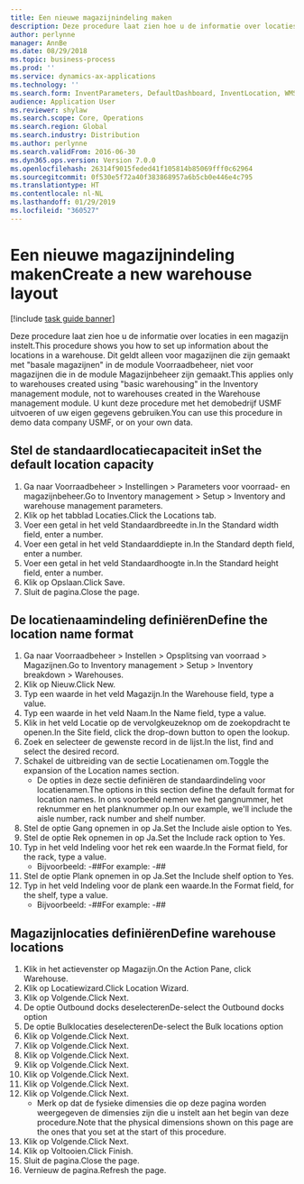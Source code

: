 ```yaml
---
title: Een nieuwe magazijnindeling maken
description: Deze procedure laat zien hoe u de informatie over locaties in een magazijn instelt.
author: perlynne
manager: AnnBe
ms.date: 08/29/2018
ms.topic: business-process
ms.prod: ''
ms.service: dynamics-ax-applications
ms.technology: ''
ms.search.form: InventParameters, DefaultDashboard, InventLocation, WMSLocationWizard
audience: Application User
ms.reviewer: shylaw
ms.search.scope: Core, Operations
ms.search.region: Global
ms.search.industry: Distribution
ms.author: perlynne
ms.search.validFrom: 2016-06-30
ms.dyn365.ops.version: Version 7.0.0
ms.openlocfilehash: 26314f9015feded41f105814b85069fff0c62964
ms.sourcegitcommit: 0f530e5f72a40f383868957a6b5cb0e446e4c795
ms.translationtype: HT
ms.contentlocale: nl-NL
ms.lasthandoff: 01/29/2019
ms.locfileid: "360527"
---
```

# <a name="create-a-new-warehouse-layout"></a><span data-ttu-id="0c0eb-103">Een nieuwe magazijnindeling maken</span><span class="sxs-lookup"><span data-stu-id="0c0eb-103">Create a new warehouse layout</span></span>

[!include [task guide banner](../../includes/task-guide-banner.md)]

<span data-ttu-id="0c0eb-104">Deze procedure laat zien hoe u de informatie over locaties in een magazijn instelt.</span><span class="sxs-lookup"><span data-stu-id="0c0eb-104">This procedure shows you how to set up information about the locations in a warehouse.</span></span> <span data-ttu-id="0c0eb-105">Dit geldt alleen voor magazijnen die zijn gemaakt met "basale magazijnen" in de module Voorraadbeheer, niet voor magazijnen die in de module Magazijnbeheer zijn gemaakt.</span><span class="sxs-lookup"><span data-stu-id="0c0eb-105">This applies only to warehouses created using "basic warehousing" in the Inventory management module, not to warehouses created in the Warehouse management module.</span></span> <span data-ttu-id="0c0eb-106">U kunt deze procedure met het demobedrijf USMF uitvoeren of uw eigen gegevens gebruiken.</span><span class="sxs-lookup"><span data-stu-id="0c0eb-106">You can use this procedure in demo data company USMF, or on your own data.</span></span>


## <a name="set-the-default-location-capacity"></a><span data-ttu-id="0c0eb-107">Stel de standaardlocatiecapaciteit in</span><span class="sxs-lookup"><span data-stu-id="0c0eb-107">Set the default location capacity</span></span>
1. <span data-ttu-id="0c0eb-108">Ga naar Voorraadbeheer > Instellingen > Parameters voor voorraad- en magazijnbeheer.</span><span class="sxs-lookup"><span data-stu-id="0c0eb-108">Go to Inventory management > Setup > Inventory and warehouse management parameters.</span></span>
2. <span data-ttu-id="0c0eb-109">Klik op het tabblad Locaties.</span><span class="sxs-lookup"><span data-stu-id="0c0eb-109">Click the Locations tab.</span></span>
3. <span data-ttu-id="0c0eb-110">Voer een getal in het veld Standaardbreedte in.</span><span class="sxs-lookup"><span data-stu-id="0c0eb-110">In the Standard width field, enter a number.</span></span>
4. <span data-ttu-id="0c0eb-111">Voer een getal in het veld Standaarddiepte in.</span><span class="sxs-lookup"><span data-stu-id="0c0eb-111">In the Standard depth field, enter a number.</span></span>
5. <span data-ttu-id="0c0eb-112">Voer een getal in het veld Standaardhoogte in.</span><span class="sxs-lookup"><span data-stu-id="0c0eb-112">In the Standard height field, enter a number.</span></span>
6. <span data-ttu-id="0c0eb-113">Klik op Opslaan.</span><span class="sxs-lookup"><span data-stu-id="0c0eb-113">Click Save.</span></span>
7. <span data-ttu-id="0c0eb-114">Sluit de pagina.</span><span class="sxs-lookup"><span data-stu-id="0c0eb-114">Close the page.</span></span>

## <a name="define-the-location-name-format"></a><span data-ttu-id="0c0eb-115">De locatienaamindeling definiëren</span><span class="sxs-lookup"><span data-stu-id="0c0eb-115">Define the location name format</span></span>
1. <span data-ttu-id="0c0eb-116">Ga naar Voorraadbeheer > Instellen > Opsplitsing van voorraad > Magazijnen.</span><span class="sxs-lookup"><span data-stu-id="0c0eb-116">Go to Inventory management > Setup > Inventory breakdown > Warehouses.</span></span>
2. <span data-ttu-id="0c0eb-117">Klik op Nieuw.</span><span class="sxs-lookup"><span data-stu-id="0c0eb-117">Click New.</span></span>
3. <span data-ttu-id="0c0eb-118">Typ een waarde in het veld Magazijn.</span><span class="sxs-lookup"><span data-stu-id="0c0eb-118">In the Warehouse field, type a value.</span></span>
4. <span data-ttu-id="0c0eb-119">Typ een waarde in het veld Naam.</span><span class="sxs-lookup"><span data-stu-id="0c0eb-119">In the Name field, type a value.</span></span>
5. <span data-ttu-id="0c0eb-120">Klik in het veld Locatie op de vervolgkeuzeknop om de zoekopdracht te openen.</span><span class="sxs-lookup"><span data-stu-id="0c0eb-120">In the Site field, click the drop-down button to open the lookup.</span></span>
6. <span data-ttu-id="0c0eb-121">Zoek en selecteer de gewenste record in de lijst.</span><span class="sxs-lookup"><span data-stu-id="0c0eb-121">In the list, find and select the desired record.</span></span>
7. <span data-ttu-id="0c0eb-122">Schakel de uitbreiding van de sectie Locatienamen om.</span><span class="sxs-lookup"><span data-stu-id="0c0eb-122">Toggle the expansion of the Location names section.</span></span>
    * <span data-ttu-id="0c0eb-123">De opties in deze sectie definiëren de standaardindeling voor locatienamen.</span><span class="sxs-lookup"><span data-stu-id="0c0eb-123">The options in this section define the default format for location names.</span></span> <span data-ttu-id="0c0eb-124">In ons voorbeeld nemen we het gangnummer, het reknummer en het planknummer op.</span><span class="sxs-lookup"><span data-stu-id="0c0eb-124">In our example, we'll include the aisle number, rack number and shelf number.</span></span>  
8. <span data-ttu-id="0c0eb-125">Stel de optie Gang opnemen in op Ja.</span><span class="sxs-lookup"><span data-stu-id="0c0eb-125">Set the Include aisle option to Yes.</span></span>
9. <span data-ttu-id="0c0eb-126">Stel de optie Rek opnemen in op Ja.</span><span class="sxs-lookup"><span data-stu-id="0c0eb-126">Set the Include rack option to Yes.</span></span> 
10. <span data-ttu-id="0c0eb-127">Typ in het veld Indeling voor het rek een waarde.</span><span class="sxs-lookup"><span data-stu-id="0c0eb-127">In the Format field, for the rack, type a value.</span></span>
    * <span data-ttu-id="0c0eb-128">Bijvoorbeeld: -##</span><span class="sxs-lookup"><span data-stu-id="0c0eb-128">For example: -##</span></span>  
11. <span data-ttu-id="0c0eb-129">Stel de optie Plank opnemen in op Ja.</span><span class="sxs-lookup"><span data-stu-id="0c0eb-129">Set the Include shelf option to Yes.</span></span>
12. <span data-ttu-id="0c0eb-130">Typ in het veld Indeling voor de plank een waarde.</span><span class="sxs-lookup"><span data-stu-id="0c0eb-130">In the Format field, for the shelf, type a value.</span></span>
    * <span data-ttu-id="0c0eb-131">Bijvoorbeeld: -##</span><span class="sxs-lookup"><span data-stu-id="0c0eb-131">For example: -##</span></span>  

## <a name="define-warehouse-locations"></a><span data-ttu-id="0c0eb-132">Magazijnlocaties definiëren</span><span class="sxs-lookup"><span data-stu-id="0c0eb-132">Define warehouse locations</span></span>
1. <span data-ttu-id="0c0eb-133">Klik in het actievenster op Magazijn.</span><span class="sxs-lookup"><span data-stu-id="0c0eb-133">On the Action Pane, click Warehouse.</span></span>
2. <span data-ttu-id="0c0eb-134">Klik op Locatiewizard.</span><span class="sxs-lookup"><span data-stu-id="0c0eb-134">Click Location Wizard.</span></span>
3. <span data-ttu-id="0c0eb-135">Klik op Volgende.</span><span class="sxs-lookup"><span data-stu-id="0c0eb-135">Click Next.</span></span>
4. <span data-ttu-id="0c0eb-136">De optie Outbound docks deselecteren</span><span class="sxs-lookup"><span data-stu-id="0c0eb-136">De-select the Outbound docks option</span></span>
5. <span data-ttu-id="0c0eb-137">De optie Bulklocaties deselecteren</span><span class="sxs-lookup"><span data-stu-id="0c0eb-137">De-select the Bulk locations option</span></span>
6. <span data-ttu-id="0c0eb-138">Klik op Volgende.</span><span class="sxs-lookup"><span data-stu-id="0c0eb-138">Click Next.</span></span>
7. <span data-ttu-id="0c0eb-139">Klik op Volgende.</span><span class="sxs-lookup"><span data-stu-id="0c0eb-139">Click Next.</span></span>
8. <span data-ttu-id="0c0eb-140">Klik op Volgende.</span><span class="sxs-lookup"><span data-stu-id="0c0eb-140">Click Next.</span></span>
9. <span data-ttu-id="0c0eb-141">Klik op Volgende.</span><span class="sxs-lookup"><span data-stu-id="0c0eb-141">Click Next.</span></span>
10. <span data-ttu-id="0c0eb-142">Klik op Volgende.</span><span class="sxs-lookup"><span data-stu-id="0c0eb-142">Click Next.</span></span>
11. <span data-ttu-id="0c0eb-143">Klik op Volgende.</span><span class="sxs-lookup"><span data-stu-id="0c0eb-143">Click Next.</span></span>
12. <span data-ttu-id="0c0eb-144">Klik op Volgende.</span><span class="sxs-lookup"><span data-stu-id="0c0eb-144">Click Next.</span></span>
    * <span data-ttu-id="0c0eb-145">Merk op dat de fysieke dimensies die op deze pagina worden weergegeven de dimensies zijn die u instelt aan het begin van deze procedure.</span><span class="sxs-lookup"><span data-stu-id="0c0eb-145">Note that the physical dimensions shown on this page are the ones that you set at the start of this procedure.</span></span>  
13. <span data-ttu-id="0c0eb-146">Klik op Volgende.</span><span class="sxs-lookup"><span data-stu-id="0c0eb-146">Click Next.</span></span>
14. <span data-ttu-id="0c0eb-147">Klik op Voltooien.</span><span class="sxs-lookup"><span data-stu-id="0c0eb-147">Click Finish.</span></span>
15. <span data-ttu-id="0c0eb-148">Sluit de pagina.</span><span class="sxs-lookup"><span data-stu-id="0c0eb-148">Close the page.</span></span>
16. <span data-ttu-id="0c0eb-149">Vernieuw de pagina.</span><span class="sxs-lookup"><span data-stu-id="0c0eb-149">Refresh the page.</span></span>

